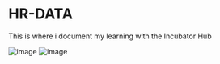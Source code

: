 # HR-DATA
This is where i document my learning with the Incubator Hub







![image](https://github.com/user-attachments/assets/7897b4c3-0d5d-44e2-a3e4-16f5eec6cebf)
![image](https://github.com/user-attachments/assets/2553199b-bfa8-4837-b739-2428341d76b9)


